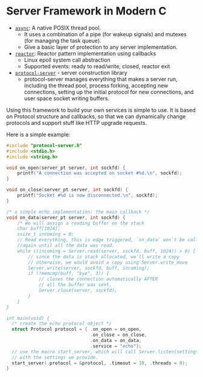 # Server Framework in Modern C

* [`async`](async.h): A native POSIX thread pool.
  - It uses a combination of a pipe (for wakeup signals) and
    mutexes (for managing the task queue).
  - Give a basic layer of protection to any server implementation.
* [`reactor`](reactor.h): Reactor pattern implementation using callbacks
  - Linux epoll system call abstraction
  - Supported events: ready to read/write, closed, reactor exit
* [`protocol-server`](protocol-server.h) - server construction library
  - protocol-server manages everything that makes a server run, including
    the thread pool, process forking, accepting new connections, setting up
    the initial protocol for new connections, and user space socket writing
    buffers.

Using this framework to build your own services is simple to use. It is
based on Protocol structure and callbacks, so that we can dynamically change
protocols and support stuff like HTTP upgrade requests.

Here is a simple example:
```c
#include "protocol-server.h"
#include <stdio.h>
#include <string.h>

void on_open(server_pt server, int sockfd) {
    printf("A connection was accepted on socket #%d.\n", sockfd);
}

void on_close(server_pt server, int sockfd) {
    printf("Socket #%d is now disconnected.\n", sockfd);
}

/* a simple echo implementation: the main callback */
void on_data(server_pt server, int sockfd) {
    /* We will assign a reading buffer on the stack
    char buff[1024];
    ssize_t incoming = 0;
    // Read everything, this is edge triggered, `on_data` won't be called
    //again until all the data was read.
    while ((incoming = Server.read(server, sockfd, buff, 1024)) > 0) {
        // since the data is stack allocated, we'll write a copy
        // otherwise, we would avoid a copy using Server.write_move
        Server.write(server, sockfd, buff, incoming);
        if (!memcmp(buff, "bye", 3)) {
            // closes the connection automatically AFTER
            // all the buffer was sent.
            Server.close(server, sockfd);
        }
    }
}

int main(void) {
  /* create the echo protocol object */
  struct Protocol protocol = { .on_open = on_open,
                               .on_close = on_close,
                               .on_data = on_data,
                               .service = "echo"};
  // use the macro start_server, which will call Server.listen(settings)
  // with the settings we provide.
  start_server(.protocol = &protocol, .timeout = 10, .threads = 8);
}
```
